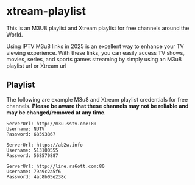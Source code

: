 # xtream-playlist

This is an M3U8 playlist and Xtream playlist for free channels around the World.

Using IPTV M3u8 links in 2025 is an excellent way to enhance your TV viewing experience. With these links, you can easily access TV shows, movies, series, and sports games streaming by simply using an M3u8 playlist url or Xtream url


## Playlist

The following are example M3u8 and Xtream playlist credentials for free channels.  **Please be aware that these channels may not be reliable and may be changed/removed at any time.**

  ```
ServerUrl: http://m3u.sstv.one:80
Username: NUTV
Password: 68593867
   ```

  ```
ServerUrl: https://ab2w.info
Username: 513100555
Password: 568570887
   ```
  ```
ServerUrl: http://line.rs6ott.com:80
Username: 79a9c2a5f6
Password: 4ac8b05e238c
   ```



    

